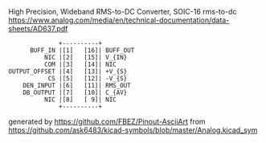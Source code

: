 High Precision, Wideband RMS-to-DC Converter, SOIC-16
rms-to-dc
https://www.analog.com/media/en/technical-documentation/data-sheets/AD637.pdf


	              +----------+
	      BUFF_IN |[1]   [16]| BUFF_OUT
	          NIC |[2]   [15]| V_{IN}
	          COM |[3]   [14]| NIC
	OUTPUT_OFFSET |[4]   [13]| +V_{S}
	           CS |[5]   [12]| -V_{S}
	    DEN_INPUT |[6]   [11]| RMS_OUT
	    DB_OUTPUT |[7]   [10]| C_{AV}
	          NIC |[8]   [ 9]| NIC
	              +----------+


generated by https://github.com/FBEZ/Pinout-AsciiArt from https://github.com/ask6483/kicad-symbols/blob/master/Analog.kicad_sym